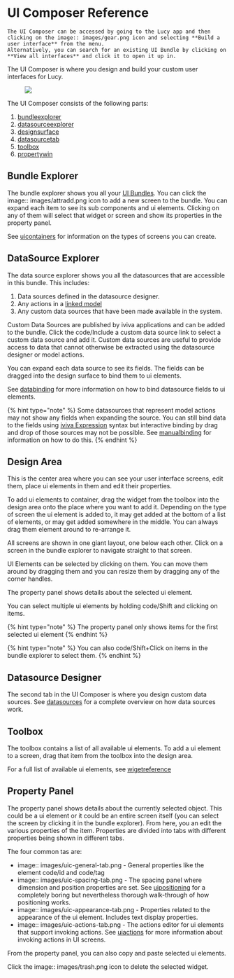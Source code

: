 


<a name='uicomposer'></a>

# UI Composer Reference

    The UI Composer can be accessed by going to the Lucy app and then clicking on the image:: images/gear.png icon and selecting **Build a user interface** from the menu.
    Alternatively, you can search for an existing UI Bundle by clicking on **View all interfaces** and click it to open it up in.


The UI Composer is where you design and build your custom user interfaces for Lucy.


<figure><img src=' images/uicomposer-annotated.png'></figure>


The UI Composer consists of the following parts:

1. [bundleexplorer](bundleexplorer)
2. [datasourceexplorer](datasourceexplorer)
3. [designsurface](designsurface)
4. [datasourcetab](datasourcetab)
5. [toolbox](toolbox)
6. [propertywin](propertywin)

<a name='bundleexplorer'></a>

## Bundle Explorer
The bundle explorer shows you all your [UI Bundles](uibundles).
You can click the image:: images/attradd.png icon to add a new screen to the bundle.
You can expand each item to see its sub components and ui elements. Clicking on any of them will select that widget or screen and show its properties in the property panel.

See [uicontainers](uicontainers) for information on the types of screens you can create.

<a name='datasourceexplorer'></a>

## DataSource Explorer
The data source explorer shows you all the datasources that are accessible in this bundle.
This includes:

1. Data sources defined in the datasource designer.
2. Any actions in a [linked model](linkuimodel)
3. Any custom data sources that have been made available in the system.

Custom Data Sources are published by iviva applications and can be added to the bundle. Click the code/Include a custom data source link to select a custom data source and add it. Custom data sources are useful to provide access to data that cannot otherwise be extracted using the datasource designer or model actions.

You can expand each data source to see its fields. The fields can be dragged into the design surface to bind them to ui elements.

See [databinding](databinding) for more information on how to bind datasource fields to ui elements.

{% hint type="note" %}
    Some datasources that represent model actions may not show any fields when expanding the source. You can still bind data to the fields using [iviva Expression](ice) syntax but interactive binding by drag and drop of those sources may not be possible. See [manualbinding](manualbinding) for information on how to do this. {% endhint %}

<a name='designsurface'></a>

## Design Area
This is the center area where you can see your user interface screens, edit them, place ui elements in them and edit their properties.

To add ui elements to container, drag the widget from the toolbox into the design area onto the place where you want to add it.
Depending on the type of screen the ui element is added to, it may get added at the bottom of a list of elements, or may get added somewhere in the middle.
You can always drag them element around to re-arrange it.

All screens are shown in one giant layout, one below each other.
Click on a screen in the bundle explorer to navigate straight to that screen.

UI Elements can be selected by clicking on them. You can move them around by dragging them and you can resize them by dragging any of the corner handles.

The property panel shows details about the selected ui element.

You can select multiple ui elements by holding code/Shift and clicking on items.

{% hint type="note" %}
    The property panel only shows items for the first selected ui element {% endhint %}

{% hint type="note" %}
    You can also code/Shift+Click on items in the bundle explorer to select them. {% endhint %}


<a name='datasourcetab'></a>

## Datasource Designer
The second tab in the UI Composer is where you design custom data sources.
See [datasources](datasources) for a complete overview on how data sources work.

<a name='toolbox'></a>

## Toolbox
The toolbox contains a list of all available ui elements. To add a ui element to a screen, drag that item from the toolbox into the design area.

For a full list of available ui elements, see [wigetreference](wigetreference)

<a name='propertywin'></a>

## Property Panel
The property panel shows details about the currently selected object.
This could be a ui element or it could be an entire screen itself (you can select the screen by clicking it in the bundle explorer).
From here, you an edit the various properties of the item.
Properties are divided into tabs with different properties being shown in different tabs.

The four common tas are:

* image::  images/uic-general-tab.png - General properties like the element code/id and code/tag
* image::  images/uic-spacing-tab.png - The spacing panel where dimension and position properties are set. See [uipositioning](uipositioning) for a completely boring but nevertheless thorough walk-through of how positioning works.
* image::  images/uic-appearance-tab.png - Properties related to the appearance of the ui element. Includes text display properties.
* image::  images/uic-actions-tab.png - The actions editor for ui elements that support invoking actions. See [uiactions](uiactions) for more information about invoking actions in UI screens.

From the property panel, you can also copy and paste selected ui elements.

Click the image:: images/trash.png icon to delete the selected widget.